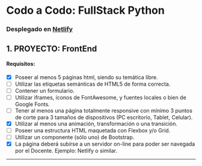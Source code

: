 # Codo a Codo: FullStack Python

### Desplegado en [Netlify](https://my-portfolio-alvaro-miranda.netlify.app/)

## 1. PROYECTO: FrontEnd

#### Requisitos:
 
- [x] Poseer al menos 5 páginas html, siendo su temática libre.
- [ ] Utilizar las etiquetas semánticas de HTML5 de forma correcta.
- [ ] Contener un formulario.
- [ ] Utilizar iframes, íconos de FontAwesome, y fuentes locales o bien de Google Fonts.
- [ ] Tener al menos una página totalmente responsive con mínimo 3 puntos de corte para 3 tamaños de dispositivos (PC escritorio, Tablet, Celular).
- [x] Utilizar al menos una animación, transformación o una transición.
- [ ] Poseer una estructura HTML maquetada con Flexbox y/o Grid.
- [ ] Utilizar un componente (sólo uno) de Bootstrap.
- [x] La página deberá subirse a un servidor on-line para poder ser navegada por el Docente. Ejemplo: Netlify o similar.

---